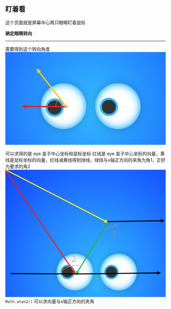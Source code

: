 ## 盯着看
这个页面就是屏幕中心两只眼睛盯着鼠标

**确定眼睛转向**
***
需要得到这个转向角度
![](imgs/01.png)
<br>

可以求得的是 eye 盒子中心坐标和鼠标坐标
红线是 eye 盒子中心坐标的向量，黄线是鼠标坐标的向量，红线减黄线得到绿线，绿线与x轴正方向的夹角为角1，正好为要求的角2
![](imgs/02.png)
`Math.atan2()` 可以求向量与x轴正方向的夹角